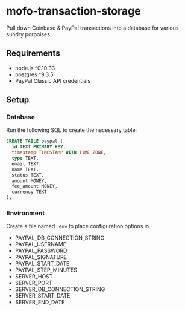 # mofo-transaction-storage

Pull down Coinbase & PayPal transactions into a database for various sundry porpoises

## Requirements

* node.js ^0.10.33
* postgres ^9.3.5
* PayPal Classic API credentials

## Setup

### Database

Run the following SQL to create the necessary table:

```sql
CREATE TABLE paypal (
  id TEXT PRIMARY KEY,
  timestamp TIMESTAMP WITH TIME ZONE,
  type TEXT,
  email TEXT,
  name TEXT,
  status TEXT,
  amount MONEY,
  fee_amount MONEY,
  currency TEXT
);
```

### Environment

Create a file named `.env` to place configuration options in.

* PAYPAL_DB_CONNECTION_STRING
* PAYPAL_USERNAME
* PAYPAL_PASSWORD
* PAYPAL_SIGNATURE
* PAYPAL_START_DATE
* PAYPAL_STEP_MINUTES
* SERVER_HOST
* SERVER_PORT
* SERVER_DB_CONNECTION_STRING
* SERVER_START_DATE
* SERVER_END_DATE
